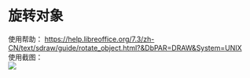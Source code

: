 # 旋转对象  
使用帮助： https://help.libreoffice.org/7.3/zh-CN/text/sdraw/guide/rotate_object.html?&DbPAR=DRAW&System=UNIX  
使用截图：  
![](https://github.com/GICEGreenIce/WORK-PLCT20221009-15/blob/main/Draw/screenshots/%E6%97%8B%E8%BD%AC.jpeg) 
